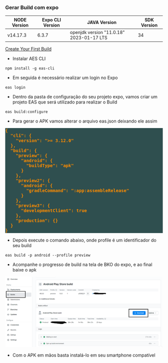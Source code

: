 ### Gerar Build com expo

NODE Version |Expo CLI Version | JAVA Version | SDK Version | 
--- | --- | --- | --- |
v14.17.3 | 6.3.7 | openjdk version "11.0.18" 2023-01-17 LTS | 34 |

[Create Your First Build](https://docs.expo.dev/build/setup/)

- Instalar AES CLI

```
npm install -g eas-cli
```

- Em seguida é necessário realizar um login no Expo

```
eas login
```

- Dentro da pasta de configuração do seu projeto expo, vamos criar um projeto EAS que será utilizado para realizar o Build

```
eas build:configure
```

- Para gerar o APK vamos alterar o arquivo eas.json deixando ele assim

<pre style="background: #2F4F4F; color: #FF8C00; font-weight: bolder;">
{
  "cli": {
    "version": ">= 3.12.0"
  },
  "build": {
    "preview": {
      "android": {
        "buildType": "apk"
      }
    },
    "preview2": {
      "android": {
        "gradleCommand": ":app:assembleRelease"
      }
    },
    "preview3": {
      "developmentClient": true
    },
    "production": {}
  }
}
</pre>

- Depois execute o comando abaixo, onde profile é um identificador do seu build

```
eas build -p android --profile preview
```

- Acompanhe o progresso de build na tela de BKO do expo, e ao final baixe o apk 

![BKOEXPO](github\images\image1.png)

- Com o APK em mãos basta instalá-lo em seu smartphone compatível



